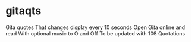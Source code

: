# gitaqts
Gita quotes
That changes display every 10 seconds
Open Gita online and read
With optional music to O and Off
To be updated with 108 Quotations
